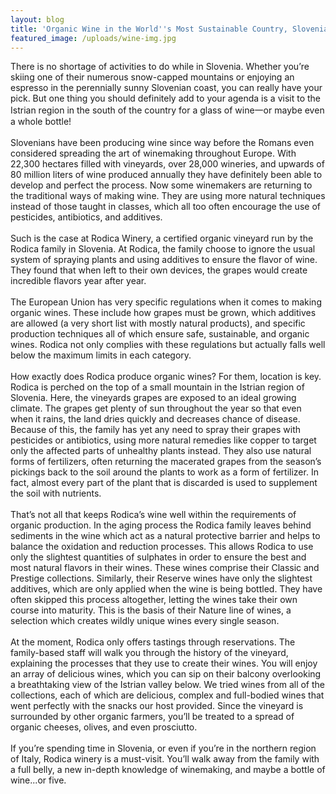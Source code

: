 ```yaml
---
layout: blog
title: 'Organic Wine in the World''s Most Sustainable Country, Slovenia'
featured_image: /uploads/wine-img.jpg
---
```


There is no shortage of activities to do while in Slovenia. Whether you’re skiing one of their numerous snow-capped mountains or enjoying an espresso in the perennially sunny Slovenian coast, you can really have your pick. But one thing you should definitely add to your agenda is a visit to the Istrian region in the south of the country for a glass of wine一or maybe even a whole bottle\!<br><br>Slovenians have been producing wine since way before the Romans even considered spreading the art of winemaking throughout Europe. With 22,300 hectares filled with vineyards, over 28,000 wineries, and upwards of 80 million liters of wine produced annually they have definitely been able to develop and perfect the process. Now some winemakers are returning to the traditional ways of making wine. They are using more natural techniques instead of those taught in classes, which all too often encourage the use of pesticides, antibiotics, and additives.<br><br>Such is the case at Rodica Winery, a certified organic vineyard run by the Rodica family in Slovenia. At Rodica, the family choose to ignore the usual system of spraying plants and using additives to ensure the flavor of wine. They found that when left to their own devices, the grapes would create incredible flavors year after year.<br><br>The European Union has very specific regulations when it comes to making organic wines. These include how grapes must be grown, which additives are allowed (a very short list with mostly natural products), and specific production techniques all of which ensure safe, sustainable, and organic wines. Rodica not only complies with these regulations but actually falls well below the maximum limits in each category.<br><br>How exactly does Rodica produce organic wines? For them, location is key. Rodica is perched on the top of a small mountain in the Istrian region of Slovenia. Here, the vineyards grapes are exposed to an ideal growing climate. The grapes get plenty of sun throughout the year so that even when it rains, the land dries quickly and decreases chance of disease. Because of this, the family has yet any need to spray their grapes with pesticides or antibiotics, using more natural remedies like copper to target only the affected parts of unhealthy plants instead. They also use natural forms of fertilizers, often returning the macerated grapes from the season’s pickings back to the soil around the plants to work as a form of fertilizer. In fact, almost every part of the plant that is discarded is used to supplement the soil with nutrients.<br><br>That’s not all that keeps Rodica’s wine well within the requirements of organic production. In the aging process the Rodica family leaves behind sediments in the wine which act as a natural protective barrier and helps to balance the oxidation and reduction processes. This allows Rodica to use only the slightest quantities of sulphates in order to ensure the best and most natural flavors in their wines. These wines comprise their Classic and Prestige collections. Similarly, their Reserve wines have only the slightest additives, which are only applied when the wine is being bottled. They have often skipped this process altogether, letting the wines take their own course into maturity. This is the basis of their Nature line of wines, a selection which creates wildly unique wines every single season.<br><br>At the moment, Rodica only offers tastings through reservations. The family-based staff will walk you through the history of the vineyard, explaining the processes that they use to create their wines. You will enjoy an array of delicious wines, which you can sip on their balcony overlooking a breathtaking view of the Istrian valley below. We tried wines from all of the collections, each of which are delicious, complex and full-bodied wines that went perfectly with the snacks our host provided. Since the vineyard is surrounded by other organic farmers, you’ll be treated to a spread of organic cheeses, olives, and even prosciutto.<br><br>If you’re spending time in Slovenia, or even if you’re in the northern region of Italy, Rodica winery is a must-visit. You’ll walk away from the family with a full belly, a new in-depth knowledge of winemaking, and maybe a bottle of wine...or five.